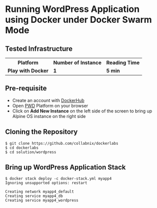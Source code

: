 # Running WordPress Application using Docker under Docker Swarm Mode


## Tested Infrastructure

<table class="tg">
  <tr>
    <th class="tg-yw4l"><b>Platform</b></th>
    <th class="tg-yw4l"><b>Number of Instance</b></th>
    <th class="tg-yw4l"><b>Reading Time</b></th>
    
  </tr>
  <tr>
    <td class="tg-yw4l"><b> Play with Docker</b></td>
    <td class="tg-yw4l"><b>1</b></td>
    <td class="tg-yw4l"><b>5 min</b></td>
    
  </tr>
  
</table>

## Pre-requisite

- Create an account with [DockerHub](https://hub.docker.com)
- Open [PWD](https://labs.play-with-docker.com/) Platform on your browser 
- Click on **Add New Instance** on the left side of the screen to bring up Alpine OS instance on the right side


## Cloning the Repository

```
$ git clone https://github.com/collabnix/dockerlabs
$ cd dockerlabs
$ cd solution/wordpress
```

## Bring up WordPress Application Stack

```
$ docker stack deploy -c docker-stack.yml myapp4
Ignoring unsupported options: restart

Creating network myapp4_default
Creating service myapp4_db
Creating service myapp4_wordpress
```
